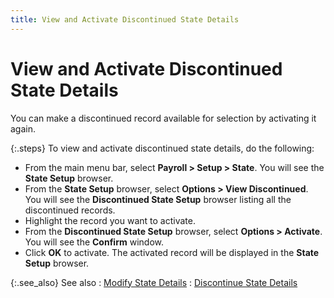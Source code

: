 ```yaml
---
title: View and Activate Discontinued State Details
---
```


# View and Activate Discontinued State Details


You can make a discontinued record available for selection by activating  it again.


{:.steps}
To view and activate discontinued state details,  do the following:

- From the main  menu bar, select **Payroll &gt; Setup &gt; 
 State**. You will see the **State 
 Setup** browser.
- From the **State Setup** browser, select **Options 
 &gt; View Discontinued**. You will see the **Discontinued 
 State Setup** browser listing all the discontinued records.
- Highlight the  record you want to activate.
- From the **Discontinued State Setup** browser, select  **Options &gt; Activate**. You will  see the **Confirm** window.
- Click **OK** to activate. The activated record  will be displayed in the **State Setup**  browser.



{:.see_also}
See also
: [Modify State  Details]({{site.prl_baseurl}}/setup/state-setup/setting-up-state-details/modifying_state_details.html)
: [Discontinue  State Details]({{site.prl_baseurl}}/setup/state-setup/setting-up-state-details/discontinuing_state_details.html)
